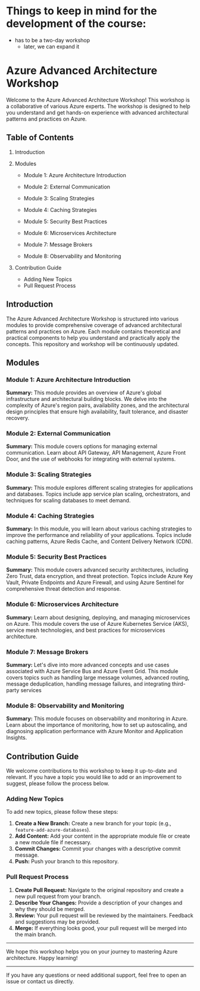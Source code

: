 # Things to keep in mind for the development of the course:
- has to be a two-day workshop
  - later, we can expand it

# Azure Advanced Architecture Workshop
 
Welcome to the Azure Advanced Architecture Workshop! This workshop is a collaborative of various Azure experts. The workshop is designed to help you understand and get hands-on experience with advanced architectural patterns and practices on Azure.
 
## Table of Contents
 
1. Introduction
2. Modules
   	- Module 1: Azure Architecture Introduction
   
   	- Module 2: External Communication
   
   	- Module 3: Scaling Strategies
   
   	- Module 4: Caching Strategies
   
   	- Module 5: Security Best Practices
   
   	- Module 6: Microservices Architecture
   
   	- Module 7: Message Brokers
   
   	- Module 8: Observability and Monitoring
   
3. Contribution Guide
   
   	- Adding New Topics
   	- Pull Request Process
 
## Introduction
 
The Azure Advanced Architecture Workshop is structured into various modules to provide comprehensive coverage of advanced architectural patterns and practices on Azure. Each module contains theoretical and practical components to help you understand and practically apply the concepts. This repository and workshop will be continuously updated.


## Modules
 
### Module 1: Azure Architecture Introduction
 
**Summary:** This module provides an  overview of Azure's global infrastructure and architectural building blocks. We delve into the complexity of Azure's region pairs, availability zones, and the architectural design principles that ensure high availability, fault tolerance, and disaster recovery.
 
### Module 2: External Communication
 
**Summary:** This module covers options for managing external communication. Learn about API Gateway, API Management, Azure Front Door, and the use of webhooks for integrating with external systems.
 
### Module 3: Scaling Strategies
 
**Summary:** This module explores different scaling strategies for applications and databases. Topics include app service plan scaling, orchestrators, and techniques for scaling databases to meet demand.
 
### Module 4: Caching Strategies
 
**Summary:** In this module, you will learn about various caching strategies to improve the performance and reliability of your applications. Topics include caching patterns, Azure Redis Cache, and Content Delivery Network (CDN).
 
### Module 5: Security Best Practices
 
**Summary:** This module covers advanced security architectures, including Zero Trust, data encryption, and threat protection. Topics include Azure Key Vault, Private Endpoints and Azure Firewall, and using Azure Sentinel for comprehensive threat detection and response.
 
### Module 6: Microservices Architecture
 
**Summary:** Learn about designing, deploying, and managing microservices on Azure. This module covers the use of Azure Kubernetes Service (AKS), service mesh technologies, and best practices for microservices architecture.
 
### Module 7: Message Brokers
 
**Summary:** Let's dive into more advanced concepts and use cases associated with Azure Service Bus and Azure Event Grid. This module covers topics such as handling large message volumes, advanced routing, message deduplication, handling message failures, and integrating third-party services
 
### Module 8: Observability and Monitoring
 
**Summary:** This module focuses on observability and monitoring in Azure. Learn about the importance of monitoring, how to set up autoscaling, and diagnosing application performance with Azure Monitor and Application Insights.


## Contribution Guide
 
We welcome contributions to this workshop to keep it up-to-date and relevant. If you have a topic you would like to add or an improvement to suggest, please follow the process below.
 
### Adding New Topics
 
To add new topics, please follow these steps:
 
1. **Create a New Branch:** Create a new branch for your topic (e.g., `feature-add-azure-databases`).
3. **Add Content:** Add your content in the appropriate module file or create a new module file if necessary.
4. **Commit Changes:** Commit your changes with a descriptive commit message.
5. **Push:** Push your branch to this repository.
 
### Pull Request Process
 
1. **Create Pull Request:** Navigate to the original repository and create a new pull request from your branch.
2. **Describe Your Changes:** Provide a description of your changes and why they should be merged.
3. **Review:** Your pull request will be reviewed by the maintainers. Feedback and suggestions may be provided.
4. **Merge:** If everything looks good, your pull request will be merged into the main branch.
 
---
 
We hope this workshop helps you on your journey to mastering Azure architecture. Happy learning!
 
---
 
If you have any questions or need additional support, feel free to open an issue or contact us directly.
